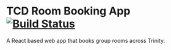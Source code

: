 # TCD Room Booking App [![Build Status](https://travis-ci.com/Bubba/room-booking-tcd.svg?token=Wqfee95SqTKzjdVWdZ2t&branch=master)](https://travis-ci.com/Bubba/room-booking-tcd)

A React based web app that books group rooms across Trinity.
